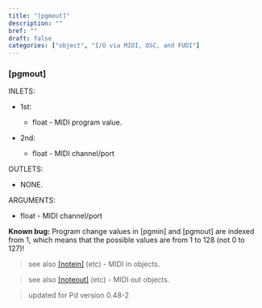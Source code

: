 ```yaml
---
title: "[pgmout]"
description: ""
bref: ""
draft: false
categories: ["object", "I/O via MIDI, OSC, and FUDI"]
---
```


### [pgmout]

INLETS:

- 1st: 
 
  - float - MIDI program value.
  
- 2nd: 

  - float - MIDI channel/port

OUTLETS:
  
- NONE.
  
ARGUMENTS:

- float - MIDI channel/port

**Known bug:** Program change values in [pgmin] and [pgmout] are indexed from 1, which means that the possible values are from 1 to 128 (not 0 to 127)!


> see also [[notein]](../notein) (etc) - MIDI in objects.

> see also [[noteout]](../noteout) (etc) - MIDI out objects.

> updated for Pd version 0.48-2
 
